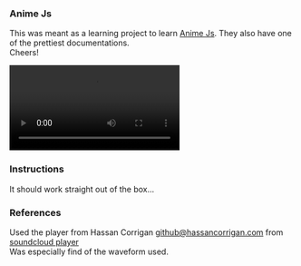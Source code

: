 ### Anime Js

This was meant as a learning project to learn [Anime Js](https://animejs.com/).
They also have one of the prettiest documentations.\
Cheers!

<video src='assets/gitang.mp4'></video>

### Instructions

It should work straight out of the box...

### References

Used the player from Hassan Corrigan <github@hassancorrigan.com> from [soundcloud player](https://github.com/HassanCorrigan/soundcloud-player)\
Was especially find of the waveform used.

